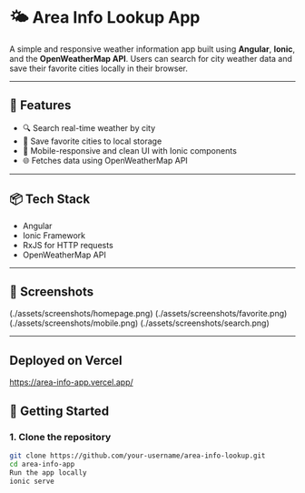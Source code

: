 # 🌤️ Area Info Lookup App

A simple and responsive weather information app built using **Angular**, **Ionic**, and the **OpenWeatherMap API**. Users can search for city weather data and save their favorite cities locally in their browser.

---

## 🚀 Features

- 🔍 Search real-time weather by city
- 💾 Save favorite cities to local storage
- 📱 Mobile-responsive and clean UI with Ionic components
- 🌐 Fetches data using OpenWeatherMap API

---

## 📦 Tech Stack

- Angular
- Ionic Framework
- RxJS for HTTP requests
- OpenWeatherMap API

---

## 📸 Screenshots
(./assets/screenshots/homepage.png)
(./assets/screenshots/favorite.png)
(./assets/screenshots/mobile.png)
(./assets/screenshots/search.png)

---
## Deployed on Vercel
https://area-info-app.vercel.app/

## 🔧 Getting Started

### 1. Clone the repository

```bash
git clone https://github.com/your-username/area-info-lookup.git
cd area-info-app
Run the app locally
ionic serve
